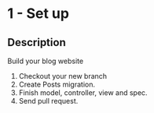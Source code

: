 1 - Set up
==========

## Description

Build your blog website

1. Checkout your new branch
2. Create Posts migration.
3. Finish model, controller, view and spec.
4. Send pull request.
